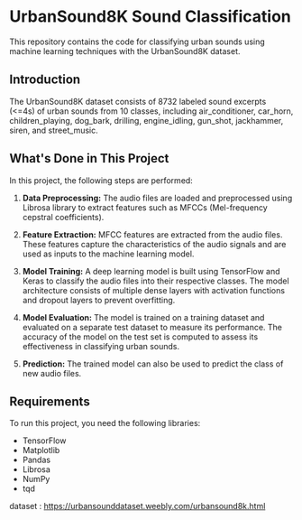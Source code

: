 # UrbanSound8K Sound Classification

This repository contains the code for classifying urban sounds using machine learning techniques with the UrbanSound8K dataset.

## Introduction

The UrbanSound8K dataset consists of 8732 labeled sound excerpts (<=4s) of urban sounds from 10 classes, including air_conditioner, car_horn, children_playing, dog_bark, drilling, engine_idling, gun_shot, jackhammer, siren, and street_music.

## What's Done in This Project

In this project, the following steps are performed:

1. **Data Preprocessing:** The audio files are loaded and preprocessed using Librosa library to extract features such as MFCCs (Mel-frequency cepstral coefficients).

2. **Feature Extraction:** MFCC features are extracted from the audio files. These features capture the characteristics of the audio signals and are used as inputs to the machine learning model.

3. **Model Training:** A deep learning model is built using TensorFlow and Keras to classify the audio files into their respective classes. The model architecture consists of multiple dense layers with activation functions and dropout layers to prevent overfitting.

4. **Model Evaluation:** The model is trained on a training dataset and evaluated on a separate test dataset to measure its performance. The accuracy of the model on the test set is computed to assess its effectiveness in classifying urban sounds.

5. **Prediction:** The trained model can also be used to predict the class of new audio files. 

## Requirements

To run this project, you need the following libraries:

- TensorFlow
- Matplotlib
- Pandas
- Librosa
- NumPy
- tqd

dataset : https://urbansounddataset.weebly.com/urbansound8k.html
